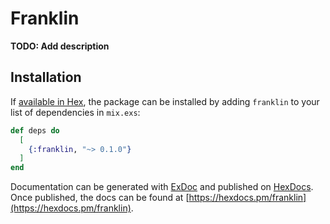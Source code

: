 # Franklin

**TODO: Add description**

## Installation

If [available in Hex](https://hex.pm/docs/publish), the package can be installed
by adding `franklin` to your list of dependencies in `mix.exs`:

```elixir
def deps do
  [
    {:franklin, "~> 0.1.0"}
  ]
end
```

Documentation can be generated with [ExDoc](https://github.com/elixir-lang/ex_doc)
and published on [HexDocs](https://hexdocs.pm). Once published, the docs can
be found at [https://hexdocs.pm/franklin](https://hexdocs.pm/franklin).


